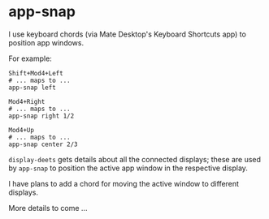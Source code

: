 # app-snap

I use keyboard chords (via Mate Desktop's Keyboard Shortcuts app) to position app windows.

For example:

    Shift+Mod4+Left
    # ... maps to ...
    app-snap left

    Mod4+Right
    # ... maps to ...
    app-snap right 1/2

    Mod4+Up
    # ... maps to ...
    app-snap center 2/3

`display-deets` gets details about all the connected displays; these are used by `app-snap` to position the active app window in the respective display.

I have plans to add a chord for moving the active window to different displays.

More details to come ...